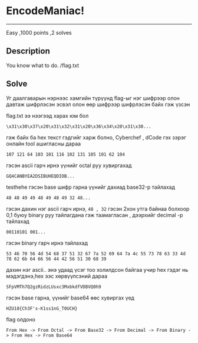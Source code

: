 # EncodeManiac! 
***
Easy 
,1000 points
,2 solves

## Description
You know what to do.
/flag.txt

## Solve
Уг даалгаварын нэрнээс хамгийн түрүүнд flag-ыг нэг шифрээр олон давтаж шифрлэсэн эсвэл олон өөр шифрээр шифрлэсэн байх
гэж үзсэн

flag.txt ээ нээгээд харах юм бол 
```
\x31\x30\x37\x20\x31\x32\x31\x20\x36\x34\x20\x31\x30...
```
гэж байх ба hex текст гэдгийг харж болно, Cyberchef , dCode гэх зэрэг онлайн tool ашигласны дараа 
```
107 121 64 103 101 116 102 131 105 101 62 104
```
гэсэн ascii гарч ирнэ үүнийг octal руу хувиргахад 
```
GQ4CANBYEA2DSIBUHEQDIOB...
```


testhehe
гэсэн base шифр гарна үүнийг дахиад base32-р тайлахад

```
48 48 49 49 48 49 48 49 32 48...
```
гэсэн дахин нэг ascii гарч ирнэ, ```48 , 32``` гэсэн 2хон утга байнаа болхоор 0,1 буюу binary 
руу тайлагдана гэж таамагласан , дээрхийг decimal -р тайлахад 
```
00110101 001... 
```
гэсэн binary гарч ирнэ тайлахад
```
53 46 70 56 4d 54 68 37 51 32 67 7a 52 69 64 7a 4c 55 73 78 63 33 4d 78 62 6b 64 66 56 44 42 56 51 30 68 39
```
дахин нэг ascii.. энэ удаад үсэг тоо холилдсон байгаа учир hex гэдэг нь мэдэгдэнэ,hex ээс хөрвүүлсэний дараа
```
SFpVMTh7Q2gzRidzLUsxc3MxbkdfVDBVQ0h9
```
гэсэн base гарна, үүнийг  base64 өөс хувиргах үед
```
HZU18{Ch3F's-K1ss1nG_T0UCH}
```
flag олдоно

```
From Hex -> From Octal -> From Base32 -> From Decimal -> From Binary -> From Hex -> From Base64
```
